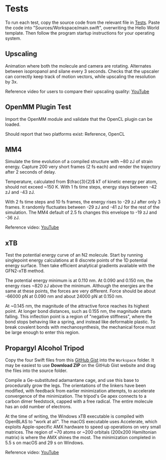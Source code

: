 # Tests

To run each test, copy the source code from the relevant file in [Tests](./Tests). Paste the code into "Sources/Workspace/main.swift", overwriting the Hello World template. Then follow the program startup instructions for your operating system.

## Upscaling

Animation where both the molecule and camera are rotating. Alternates between isopropanol and silane every 3 seconds. Checks that the upscaler can correctly keep track of motion vectors, while upscaling the resolution by 3x.

Reference video for users to compare their upscaling quality: [YouTube](https://www.youtube.com/shorts/4LudSkOQRgs)

## OpenMM Plugin Test

Import the OpenMM module and validate that the OpenCL plugin can be loaded.

Should report that two platforms exist: Reference, OpenCL

## MM4

Simulate the time evolution of a compiled structure with ~80 zJ of strain energy. Capture 200 very short frames (2 fs each) and render the trajectory after 2 seconds of delay.

Temperature, calculated from $\frac{3}{2}$ kT of kinetic energy per atom, should not exceed ~150 K. With 1 fs time steps, energy stays between -42 zJ and -43 zJ.

With 2 fs time steps and 10 fs frames, the energy rises to -29 zJ after only 3 frames. It randomly fluctuates between -29 zJ and -41 zJ for the rest of the simulation. The MM4 default of 2.5 fs changes this envelope to -19 zJ and -36 zJ.

Reference video: [YouTube](https://www.youtube.com/shorts/JQeyLJWGyVU)

## xTB

Test the potential energy curve of an N2 molecule. Start by running singlepoint energy calculations at 8 discrete points of the 1D potential energy surface. Then take efficient analytical gradients available with the GFN2-xTB method.

The potential energy minimum is at 0.110 nm. At 0.090 and 0.150 nm, the energy rises ~820 zJ above the minimum. Although the energies are the same at these points, the forces are very different. Force should be about -66000 pN at 0.090 nm and about 24000 pN at 0.150 nm.

At ~0.145 nm, the magnitude of the attractive force reaches its highest point. At longer bond distances, such as 0.155 nm, the magnitude starts falling. This inflection point is a region of "negative stiffness", where the bond stops behaving like a spring, and instead like deformable plastic. To break covalent bonds with mechanosynthesis, the mechanical force must be large enough to enter this region.

## Propargyl Alcohol Tripod

Copy the four Swift files from this [GitHub Gist](https://gist.github.com/philipturner/5bd74838b1018ae68d23110622407a42) into the `Workspace` folder. It may be easiest to use <b>Download ZIP</b> on the GitHub Gist website and drag the files into the source folder.

Compile a Ge-substituted adamantane cage, and use this base to procedurally grow the legs. The orientations of the linkers have been modified, with feedback from earlier minimization attempts, to accelerate convergence of the minimization. The tripod's Ge apex connects to a carbon dimer feedstock, capped with a free radical. The entire molecule has an odd number of electrons.

At the time of writing, the Windows xTB executable is compiled with OpenBLAS to "work at all". The macOS executable uses Accelerate, which exploits Apple-specific AMX hardware to speed up operations on very small matrices. The region of ~70 atoms or ~200 orbitals (200x200 Hamiltonian matrix) is where the AMX shines the most. The minimization completed in 5.5 s on macOS and 29 s on Windows.

Reference video: [YouTube](https://www.youtube.com/shorts/rV1UGau20xQ)
